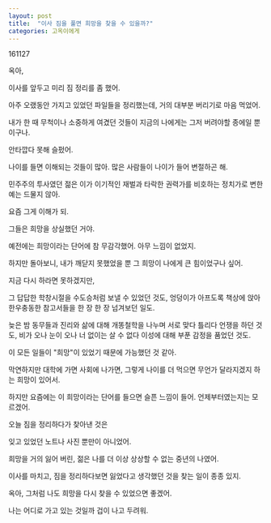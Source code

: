 ```yaml
---
layout: post
title:  "이사 짐을 풀면 희망을 찾을 수 있을까?"
categories: 고옥이에게
---
```


161127

옥아, 

이사를 앞두고 미리 짐 정리를 좀 했어. 

아주 오랬동안 가지고 있었던 파일들을 정리했는데, 거의 대부분 버리기로 마음 먹었어. 

내가 한 때 무척이나 소중하게 여겼던 것들이 지금의 나에게는 그저 버려야할 종에일 뿐이구나. 

안타깝다 못해 슬펐어. 


나이를 들면 이해되는 것들이 많아. 많은 사람들이 나이가 들어 변절하곤 해. 

민주주의 투사였던 젊은 이가 이기적인 재벌과 타락한 권력가를 비호하는 정치가로 변한 예는 드물지 않아. 

요즘 그게 이해가 되. 

그들은 희망을 상실했던 거야. 



예전에는 희망이라는 단어에 참 무감각했어. 아무 느낌이 없었지. 

하지만 돌아보니, 내가 깨닫지 못했었을 뿐 그 희망이 나에게 큰 힘이었구나 싶어. 

지금 다시 하라면 못하겠지만, 

그 답답한 학창시절을 수도승처럼 보낼 수 있었던 것도, 엉덩이가 아프도록 책상에 앉아 한우충동한 참고서들을 한 장 한 장 넘겨보던 일도.

늦은 밤 동무들과 진리와 삶에 대해 개똥철학을 나누며 서로 맞다 틀리다 언쟁을 하던 것도, 비가 오나 눈이 오나 너 없이는 살 수 없다 이성에 대해 부푼 감정을 품었던 것도. 

이 모든 일들이 "희망"이 있었기 때문에 가능했던 것 같아. 

막연하지만 대학에 가면 사회에 나가면, 그렇게 나이를 더 먹으면  무언가 달라지겠지 하는 희망이 있어서.

하지만 요즘에는 이 희망이라는 단어를 들으면 슬픈 느낌이 들어. 언제부터였는지는 모르겠어. 



오늘 짐을 정리하다가 찾아낸 것은 

잊고 있었던 노트나 사진 뿐만이 아니었어. 

희망을 거의 잃어 버린, 젊은 나를 더 이상 상상할 수 없는 중년의 나였어. 



이사를 마치고, 짐을 정리하다보면 잃었다고 생각했던 것을 찾는 일이 종종 있지. 

옥아, 그처럼 나도 희망을 다시 찾을 수 있었으면 좋겠어. 

나는 어디로 가고 있는 것일까 겁이 나고 두려워. 
